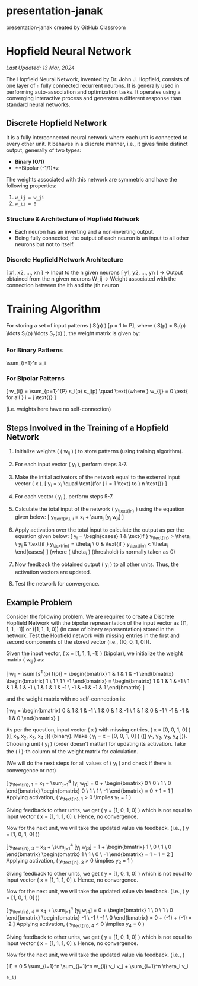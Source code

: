 # presentation-janak
presentation-janak created by GitHub Classroom
# Hopfield Neural Network
*Last Updated: 13 Mar, 2024*

The Hopfield Neural Network, invented by Dr. John J. Hopfield, consists of one layer of `n` fully connected recurrent neurons. It is generally used in performing auto-association and optimization tasks. It operates using a converging interactive process and generates a different response than standard neural networks.

## Discrete Hopfield Network

It is a fully interconnected neural network where each unit is connected to every other unit. It behaves in a discrete manner, i.e., it gives finite distinct output, generally of two types:

- **Binary (0/1)**
- **Bipolar (-1/1)*z

The weights associated with this network are symmetric and have the following properties:
1. `w_ij = w_ji`
2. `w_ii = 0`

### Structure & Architecture of Hopfield Network

- Each neuron has an inverting and a non-inverting output.
- Being fully connected, the output of each neuron is an input to all other neurons but not to itself.

### Discrete Hopfield Network Architecture

[ x1, x2, ..., xn ] -> Input to the n given neurons
[ y1, y2, ..., yn ] -> Output obtained from the n given neurons
W_ij -> Weight associated with the connection between the ith and the jth neuron

# Training Algorithm

For storing a set of input patterns \( S(p) \) [p = 1 to P], where \( S(p) = S<sub>1</sub>(p) \ldots S<sub>i</sub>(p) \ldots S<sub>n</sub>(p) \), the weight matrix is given by:

### For Binary Patterns
\sum_{i=1}^n a_i

### For Bipolar Patterns

\[ w_{ij} = \sum_{p=1}^{P} s_i(p) s_j(p) \quad \text{(where } w_{ij} = 0 \text{ for all } i = j \text{)} \]

(i.e. weights here have no self-connection)

## Steps Involved in the Training of a Hopfield Network

1. Initialize weights \( ( w<sub>ij</sub> ) \) to store patterns (using training algorithm).

2. For each input vector \( y<sub>i</sub> \), perform steps 3-7.

3. Make the initial activators of the network equal to the external input vector \( x \).
\[ y<sub>i</sub> = x<sub>i</sub> \quad \text{(for } i = 1 \text{ to } n \text{)} \]

4. For each vector \( y<sub>i</sub> \), perform steps 5-7.

5. Calculate the total input of the network \( y<sub>\text{in}</sub> \) using the equation given below:
\[ y<sub>\text{in}, i</sub> = x<sub>i</sub> + \sum<sub>j</sub> [y<sub>j</sub> w<sub>ji</sub>] \]

6. Apply activation over the total input to calculate the output as per the equation given below:
\[ y<sub>i</sub> = \begin{cases} 
1 & \text{if } y<sub>\text{in}</sub> > \theta<sub>i</sub> \\
y<sub>i</sub> & \text{if } y<sub>\text{in}</sub> = \theta<sub>i</sub> \\
0 & \text{if } y<sub>\text{in}</sub> < \theta<sub>i</sub> 
\end{cases} \]
(where \( \theta<sub>i</sub> \) (threshold) is normally taken as 0)

7. Now feedback the obtained output \( y<sub>i</sub> \) to all other units. Thus, the activation vectors are updated.

8. Test the network for convergence.

## Example Problem

Consider the following problem. We are required to create a Discrete Hopfield Network with the bipolar representation of the input vector as \([1, 1, 1, -1]\) or \([1, 1, 1, 0]\) (in case of binary representation) stored in the network. Test the Hopfield network with missing entries in the first and second components of the stored vector (i.e., \([0, 0, 1, 0]\)).

Given the input vector, \( x = [1, 1, 1, -1] \) (bipolar), we initialize the weight matrix \( w<sub>ij</sub> \) as:

\[ 
w<sub>ij</sub> = \sum [s<sup>T</sup>(p) t(p)] = \begin{bmatrix} 1 & 1 & 1 & -1 \end{bmatrix} \begin{bmatrix} 1 \\ 1 \\ 1 \\ -1 \end{bmatrix} = \begin{bmatrix} 1 & 1 & 1 & -1 \\ 1 & 1 & 1 & -1 \\ 1 & 1 & 1 & -1 \\ -1 & -1 & -1 & 1 \end{bmatrix} 
\]

and the weight matrix with no self-connection is:

\[ 
w<sub>ij</sub> = \begin{bmatrix} 0 & 1 & 1 & -1 \\ 1 & 0 & 1 & -1 \\ 1 & 1 & 0 & -1 \\ -1 & -1 & -1 & 0 \end{bmatrix} 
\]

As per the question, input vector \( x \) with missing entries, \( x = [0, 0, 1, 0] \) (\([ x<sub>1</sub>, x<sub>2</sub>, x<sub>3</sub>, x<sub>4</sub> ]\)) (binary). Make \( y<sub>i</sub> = x = [0, 0, 1, 0] \) (\([ y<sub>1</sub>, y<sub>2</sub>, y<sub>3</sub>, y<sub>4</sub> ]\)). Choosing unit \( y<sub>i</sub> \) (order doesn’t matter) for updating its activation. Take the \( i \)-th column of the weight matrix for calculation.

(We will do the next steps for all values of \( y<sub>i</sub> \) and check if there is convergence or not)

\[ 
y<sub>\text{in}, 1</sub> = x<sub>1</sub> + \sum<sub>j=1</sub><sup>4</sup> [y<sub>j</sub> w<sub>j1</sub>] = 0 + \begin{bmatrix} 0 \\ 0 \\ 1 \\ 0 \end{bmatrix} \begin{bmatrix} 0 \\ 1 \\ 1 \\ -1 \end{bmatrix} = 0 + 1 = 1 
\]
Applying activation, \( y<sub>\text{in}, 1</sub> > 0 \implies y<sub>1</sub> = 1 \)

Giving feedback to other units, we get \( y = [1, 0, 1, 0] \) which is not equal to input vector \( x = [1, 1, 1, 0] \). Hence, no convergence.

Now for the next unit, we will take the updated value via feedback. (i.e., \( y = [1, 0, 1, 0] \))

\[ 
y<sub>\text{in}, 3</sub> = x<sub>3</sub> + \sum<sub>j=1</sub><sup>4</sup> [y<sub>j</sub> w<sub>j3</sub>] = 1 + \begin{bmatrix} 1 \\ 0 \\ 1 \\ 0 \end{bmatrix} \begin{bmatrix} 1 \\ 1 \\ 0 \\ -1 \end{bmatrix} = 1 + 1 = 2 
\]
Applying activation, \( y<sub>\text{in}, 3</sub> > 0 \implies y<sub>3</sub> = 1 \)

Giving feedback to other units, we get \( y = [1, 0, 1, 0] \) which is not equal to input vector \( x = [1, 1, 1, 0] \). Hence, no convergence.

Now for the next unit, we will take the updated value via feedback. (i.e., \( y = [1, 0, 1, 0] \))

\[ 
y<sub>\text{in}, 4</sub> = x<sub>4</sub> + \sum<sub>j=1</sub><sup>4</sup> [y<sub>j</sub> w<sub>j4</sub>] = 0 + \begin{bmatrix} 1 \\ 0 \\ 1 \\ 0 \end{bmatrix} \begin{bmatrix} -1 \\ -1 \\ -1 \\ 0 \end{bmatrix} = 0 + (-1) + (-1) = -2 
\]
Applying activation, \( y<sub>\text{in}, 4</sub> < 0 \implies y<sub>4</sub> = 0 \)

Giving feedback to other units, we get \( y = [1, 0, 1, 0] \) which is not equal to input vector \( x = [1, 1, 1, 0] \). Hence, no convergence.

Now for the next unit, we will take the updated value via feedback. (i.e., \(


\[ E = 0.5 \sum_{i=1}^n \sum_{j=1}^n w_{ij} v_i v_j + \sum_{i=1}^n \theta_i v_i

`a_ij`
